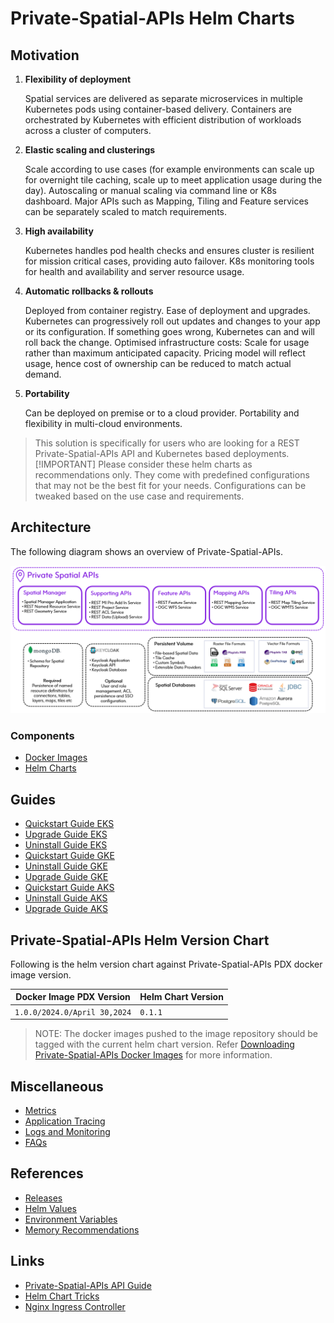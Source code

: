 # Private-Spatial-APIs Helm Charts

## Motivation

1. **Flexibility of deployment**

    Spatial services are delivered as separate microservices in multiple Kubernetes pods using container-based delivery.
    Containers are orchestrated by Kubernetes with efficient distribution of workloads across a cluster of computers.

2. **Elastic scaling and clusterings**

    Scale according to use cases (for example environments can scale up for overnight tile caching, scale up to meet
    application usage during the day). Autoscaling or manual scaling via command line or K8s dashboard. Major APIs
    such as Mapping, Tiling and Feature services can be separately scaled to match requirements.

3. **High availability**

    Kubernetes handles pod health checks and ensures cluster is resilient for mission critical cases, providing
    auto failover. K8s monitoring tools for health and availability and server resource usage.

4. **Automatic rollbacks & rollouts**

    Deployed from container registry. Ease of deployment and upgrades. Kubernetes can progressively roll out updates
    and changes to your app or its configuration. If something goes wrong, Kubernetes can and will roll back the change.
    Optimised infrastructure costs: Scale for usage rather than maximum anticipated capacity. Pricing model will reflect usage,
    hence cost of ownership can be reduced to match actual demand.

5. **Portability**

    Can be deployed on premise or to a cloud provider. Portability and flexibility in multi-cloud environments.

> This solution is specifically for users who are looking for a REST Private-Spatial-APIs API and Kubernetes based deployments.
> [!IMPORTANT]
> Please consider these helm charts as recommendations only. They come with predefined configurations that may not be the best fit for your needs. Configurations can be tweaked based on the use case and requirements.

## Architecture
The following diagram shows an overview of Private-Spatial-APIs.

![architecture.png](../images/private_spatial_apis_architecture.png)


### Components

- [Docker Images](scripts/images-to-ecr-uploader/README.md#description)
- [Helm Charts](charts/README.md)  

## Guides

- [Quickstart Guide EKS](./docs/guides/eks/QuickStartEKS.md)
- [Upgrade Guide EKS](./docs/guides/eks/UninstallGuide.md)
- [Uninstall Guide EKS](./docs/guides/eks/UpgradeGuide.md)
- [Quickstart Guide GKE](./docs/guides/gke/QuickStartGKE.md)
- [Uninstall Guide GKE](./docs/guides/gke/UpgradeGuide.md)
- [Upgrade Guide GKE](./docs/guides/gke/UninstallGuide.md)
- [Quickstart Guide AKS](./docs/guides/aks/QuickStartAKS.md)
- [Uninstall Guide AKS](./docs/guides/gke/UpgradeGuide.md)
- [Upgrade Guide AKS](./docs/guides/aks/UninstallGuide.md)

## Private-Spatial-APIs Helm Version Chart

Following is the helm version chart against Private-Spatial-APIs PDX docker image version.

| Docker Image PDX Version     | Helm Chart Version |
|------------------------------|--------------------|
| `1.0.0/2024.0/April 30,2024` | `0.1.1`️ |


> NOTE: The docker images pushed to the image repository should be tagged with the current helm chart version.
> Refer [Downloading Private-Spatial-APIs Docker Images](docs/guides/eks/QuickStartEKS.md#step-3-download-docker-images) for more information.

## Miscellaneous

- [Metrics](docs/MetricsAndTraces.md#generating-insights-from-metrics)
- [Application Tracing](docs/MetricsAndTraces.md#generating-insights-from-metrics)
- [Logs and Monitoring](docs/MetricsAndTraces.md#generating-insights-from-metrics)
- [FAQs](docs/faq/FAQs.md)

## References

- [Releases](https://github.com/PreciselyData/cloudnative-spatial-analytics-helm/releases)
- [Helm Values](charts/private-spatial-apis/README.md#helm-values)
- [Environment Variables](charts/private-spatial-apis/README.md#environment-variables)
- [Memory Recommendations](charts/private-spatial-apis/README.md#memory-recommendations)

## Links

- [Private-Spatial-APIs API Guide](.)
- [Helm Chart Tricks](https://helm.sh/docs/howto/charts_tips_and_tricks/)
- [Nginx Ingress Controller](https://docs.nginx.com/nginx-ingress-controller/)